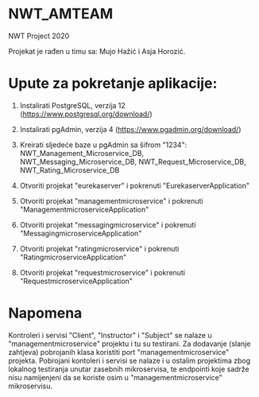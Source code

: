 # NWT_AMTEAM
NWT Project 2020

Projekat je rađen u timu sa: Mujo Hažić i Asja Horozić.

# Upute za pokretanje aplikacije:

1. Instalirati PostgreSQL, verzija 12 (https://www.postgresql.org/download/)

2. Instalirati pgAdmin, verzija 4 (https://www.pgadmin.org/download/)

3. Kreirati sljedeće baze u pgAdmin sa šifrom "1234": NWT_Management_Microservice_DB, NWT_Messaging_Microservice_DB, NWT_Request_Microservice_DB, NWT_Rating_Microservice_DB

4. Otvoriti projekat "eurekaserver" i pokrenuti "EurekaserverApplication"

5. Otvoriti projekat "managementmicroservice" i pokrenuti "ManagementmicroserviceApplication"

6. Otvoriti projekat "messagingmicroservice" i pokrenuti "MessagingmicroserviceApplication"

7. Otvoriti projekat "ratingmicroservice" i pokrenuti "RatingmicroserviceApplication"

8. Otvoriti projekat "requestmicroservice" i pokrenuti "RequestmicroserviceApplication"

# Napomena

Kontroleri i servisi "Client", "Instructor" i "Subject" se nalaze u "managementmicroservice" projektu i tu su testirani. Za dodavanje (slanje zahtjeva) pobrojanih klasa koristiti port "managementmicroservice" projekta. Pobrojani kontoleri i servisi se nalaze i u ostalim projektima zbog lokalnog testiranja unutar zasebnih mikroservisa, te endpointi koje sadrže nisu namijenjeni da se koriste osim u "managementmicroservice" mikroservisu.
